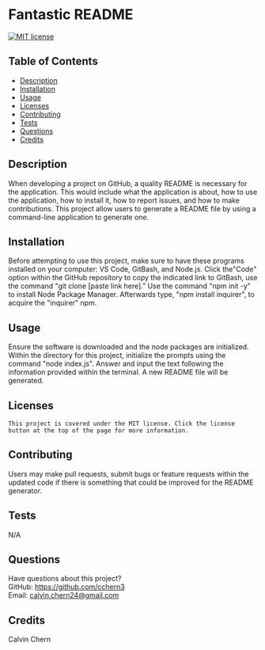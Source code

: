 # Fantastic README
  [![MIT license](https://img.shields.io/badge/License-MIT-blue.svg)](https://lbesson.mit-license.org/)
  ## Table of Contents
  * [Description](#description)
  * [Installation](#installation)
  * [Usage](#usage)
  * [Licenses](#licenses)
  * [Contributing](#contributing)
  * [Tests](#tests)
  * [Questions](#questions)
  * [Credits](#credits)
  ## Description
  When developing a project on GitHub, a quality README is necessary for the application. This would include what the application is about, how to use the application, how to install it, how to report issues, and how to make contributions. This project allow users to generate a README file by using a command-line application to generate one.
  ## Installation
  Before attempting to use this project, make sure to have these programs installed on your computer: VS Code, GitBash, and Node.js. Click the"Code" option within the GitHub repository to copy the indicated link to GitBash, use the command "git clone [paste link here].” Use the command "npm init -y" to install Node Package Manager. Afterwards type, "npm install inquirer", to acquire the "inquirer" npm.
  ## Usage
  Ensure the software is downloaded and the node packages are initialized. Within the directory for this project, initialize the prompts using the command "node index.js". Answer and input the text following the information provided within the terminal. A new README file will be generated.
  ## Licenses
    This project is covered under the MIT license. Click the license button at the top of the page for more information.
  ## Contributing
  Users may make pull requests, submit bugs or feature requests within the updated code if there is something that could be improved for the README generator.
  ## Tests
  N/A
  ## Questions
  Have questions about this project?  
  GitHub: https://github.com/cchern3  
  Email: calvin.chern24@gmail.com
  ## Credits
  Calvin Chern
